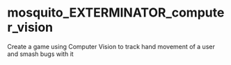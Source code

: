 # mosquito_EXTERMINATOR_computer_vision
 Create a game using Computer Vision to track hand movement of a user and smash bugs with it
